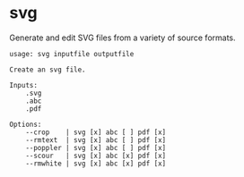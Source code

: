 # svg

Generate and edit SVG files from a variety of source formats.

```
usage: svg inputfile outputfile

Create an svg file.

Inputs:
    .svg
    .abc
    .pdf

Options:
    --crop    | svg [x] abc [ ] pdf [x]
    --rmtext  | svg [x] abc [ ] pdf [x]
    --poppler | svg [x] abc [ ] pdf [x]
    --scour   | svg [x] abc [x] pdf [x]
    --rmwhite | svg [x] abc [x] pdf [x]

```

